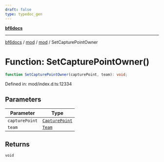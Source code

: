 ```yaml
---
draft: false
type: typedoc_gen
---
```


[**bf6docs**](../../../_index.md)

***

[bf6docs](../../../_index.md) / [mod](../../_index.md) / [mod](../_index.md) / SetCapturePointOwner

# Function: SetCapturePointOwner()

```ts
function SetCapturePointOwner(capturePoint, team): void;
```

Defined in: mod/index.d.ts:12334

## Parameters

| Parameter | Type |
| ------ | ------ |
| `capturePoint` | [`CapturePoint`](../CapturePoint/_index.md) |
| `team` | [`Team`](../Team/_index.md) |

## Returns

`void`
